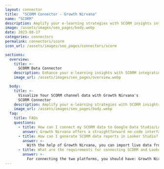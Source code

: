 ```yaml
---
layout: connector
title:  "SCORM Connector - Growth Nirvana"
name: "SCORM"
description: Amplify your e-learning strategies with SCORM insights integrated into Looker Studio.
image: /assets/images/seo_pages/body.webp
date: 2023-08-17
categories: connectors
permalink: connectors/scorm
icon_url: /assets/images/seo_pages/connectors/scorm

sections:
  overview:
    title: >-
      SCORM Data Connector
    description: Enhance your e-learning insights with SCORM integration. Seamlessly merge e-learning data from SCORM with Looker Studio's analytical capabilities, unlocking insights that shape training effectiveness, learner engagement, and operational excellence.
    image_url: /assets/images/seo_pages/overview.webp

  body:
    title: >-
      Visualize Your SCORM channel data with Growth Nirvana's
      SCORM Connector
    description: Amplify your e-learning strategies with SCORM insights integrated into Looker Studio.
    image_url: /assets/images/seo_pages/body.webp
  faq:
    title: FAQs
    questions:
      - title: How can I connect my SCORM data to Google Data Studio/Looker Studio?
        answer: Growth Nirvana offers a straightforward no-code interface to connect to SCORM data sources.
      - title: How can I generate SCORM data reports in Looker Studio?
        answer: >-
          With the help of Growth Nirvana, you can import live data from SCORM into Looker Studio. These data can be viewed in charts, tables, and dashboards to generate branded reports that can be shared instantly.
      - title: What are the requirements for connecting SCORM and Looker Studio?
        answer: >-
          For connecting the two platforms, you should have: Growth Nirvana Account and SCORM Ads Account
---
```

